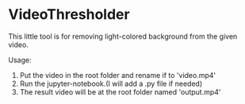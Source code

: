 # VideoThresholder

This little tool is for removing light-colored background from the given video.

Usage:
1. Put the video in the root folder and rename if to 'video.mp4'
2. Run the jupyter-notebook.(I will add a .py file if needed)
3. The result video will be at the root folder named 'output.mp4'
